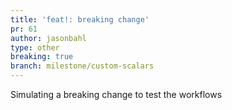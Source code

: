 ```yaml
---
title: 'feat!: breaking change'
pr: 61
author: jasonbahl
type: other
breaking: true
branch: milestone/custom-scalars
---
```

Simulating a breaking change to test the workflows
